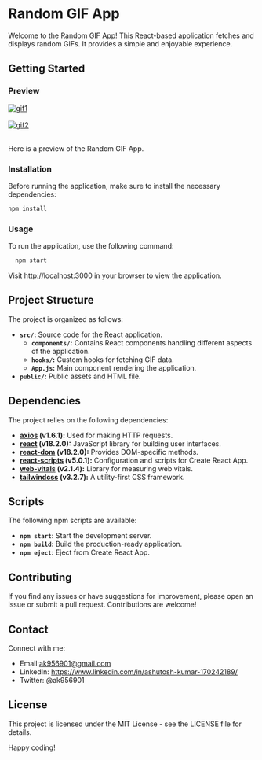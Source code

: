 # Random GIF App

Welcome to the Random GIF App! This React-based application fetches and displays random GIFs. It provides a simple and enjoyable experience.

## Getting Started

### Preview

<a href="https://postimg.cc/Xrd2vQZS" target="_blank"><img src="https://i.postimg.cc/L80GNW2X/gif1.png" alt="gif1"/></a><br/><br/>
<a href="https://postimg.cc/6yDjwDpf" target="_blank"><img src="https://i.postimg.cc/CxKWC0yX/gif2.png" alt="gif2"/></a><br/><br/>


Here is a preview of the Random GIF App.
### Installation

Before running the application, make sure to install the necessary dependencies:

```bash
npm install
```
### Usage
To run the application, use the following command:
```bash
  npm start
```
Visit http://localhost:3000 in your browser to view the application.

## Project Structure

The project is organized as follows:

- **`src/`:** Source code for the React application.
  - **`components/`:** Contains React components handling different aspects of the application.
  - **`hooks/`:** Custom hooks for fetching GIF data.
  - **`App.js`:** Main component rendering the application.
- **`public/`:** Public assets and HTML file.

## Dependencies

The project relies on the following dependencies:

- **[axios](https://www.npmjs.com/package/axios) (v1.6.1):** Used for making HTTP requests.
- **[react](https://www.npmjs.com/package/react) (v18.2.0):** JavaScript library for building user interfaces.
- **[react-dom](https://www.npmjs.com/package/react-dom) (v18.2.0):** Provides DOM-specific methods.
- **[react-scripts](https://www.npmjs.com/package/react-scripts) (v5.0.1):** Configuration and scripts for Create React App.
- **[web-vitals](https://www.npmjs.com/package/web-vitals) (v2.1.4):** Library for measuring web vitals.
- **[tailwindcss](https://www.npmjs.com/package/tailwindcss) (v3.2.7):** A utility-first CSS framework.

## Scripts

The following npm scripts are available:

- **`npm start`:** Start the development server.
- **`npm build`:** Build the production-ready application.
- **`npm eject`:** Eject from Create React App.

 ## Contributing

If you find any issues or have suggestions for improvement, please open an issue or submit a pull request. Contributions are welcome!

## Contact

Connect with me:
- Email:ak956901@gmail.com
- LinkedIn: https://www.linkedin.com/in/ashutosh-kumar-170242189/
- Twitter: @ak956901

## License

This project is licensed under the MIT License - see the LICENSE file for details.

Happy coding!
